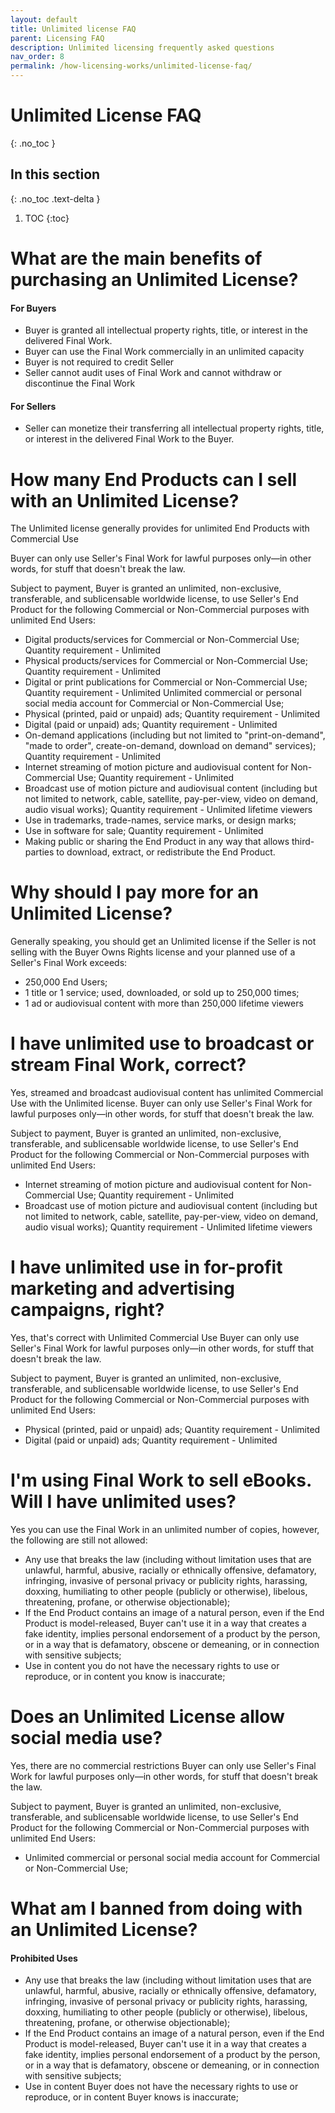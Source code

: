 ```yaml
---
layout: default
title: Unlimited license FAQ
parent: Licensing FAQ
description: Unlimited licensing frequently asked questions
nav_order: 8
permalink: /how-licensing-works/unlimited-license-faq/
---
```


# Unlimited License FAQ
{: .no_toc }

## In this section
{: .no_toc .text-delta }

1. TOC
{:toc}

# What are the main benefits of purchasing an Unlimited License?

#### For Buyers

* Buyer is granted all intellectual property rights, title, or interest in the delivered Final Work.
* Buyer can use the Final Work commercially in an unlimited capacity
* Buyer is not required to credit Seller
* Seller cannot audit uses of Final Work and cannot withdraw or discontinue the Final Work

#### For Sellers

* Seller can monetize their transferring all intellectual property rights, title, or interest in the delivered Final Work to the Buyer.

# How many End Products can I sell with an Unlimited License?

The Unlimited license generally provides for unlimited End Products with Commercial Use

Buyer can only use Seller's Final Work for lawful purposes only—in other words, for stuff that doesn't break the law.

Subject to payment, Buyer is granted an unlimited, non-exclusive, transferable, and sublicensable worldwide license, to use Seller's End Product for the following Commercial or Non-Commercial purposes with unlimited End Users:

* Digital products/services for Commercial or Non-Commercial Use; Quantity requirement - Unlimited
* Physical products/services for Commercial or Non-Commercial Use; Quantity requirement - Unlimited
* Digital or print publications for Commercial or Non-Commercial Use; Quantity requirement - Unlimited
Unlimited commercial or personal social media account for Commercial or Non-Commercial Use;
* Physical (printed, paid or unpaid) ads; Quantity requirement - Unlimited
* Digital (paid or unpaid) ads; Quantity requirement - Unlimited
* On-demand applications (including but not limited to "print-on-demand", "made to order", create-on-demand, download on demand" services); Quantity requirement - Unlimited
* Internet streaming of motion picture and audiovisual content for Non-Commercial Use; Quantity requirement - Unlimited
* Broadcast use of motion picture and audiovisual content (including but not limited to network, cable, satellite, pay-per-view, video on demand, audio visual works); Quantity requirement - Unlimited lifetime viewers
* Use in trademarks, trade-names, service marks, or design marks;
* Use in software for sale; Quantity requirement - Unlimited
* Making public or sharing the End Product in any way that allows third-parties to download, extract, or redistribute the End Product.

# Why should I pay more for an Unlimited License?

Generally speaking, you should get an Unlimited license if the Seller is not selling with the Buyer Owns Rights license and your planned use of a Seller's Final Work exceeds:

* 250,000 End Users;
* 1 title or 1 service; used, downloaded, or sold up to 250,000 times;
* 1 ad or audiovisual content with more than 250,000 lifetime viewers

# I have unlimited use to broadcast or stream Final Work, correct?

Yes, streamed and broadcast audiovisual content has unlimited Commercial Use with the Unlimited license.
Buyer can only use Seller's Final Work for lawful purposes only—in other words, for stuff that doesn't break the law.

Subject to payment, Buyer is granted an unlimited, non-exclusive, transferable, and sublicensable worldwide license, to use Seller's End Product for the following Commercial or Non-Commercial purposes with unlimited End Users:

* Internet streaming of motion picture and audiovisual content for Non-Commercial Use; Quantity requirement - Unlimited
* Broadcast use of motion picture and audiovisual content (including but not limited to network, cable, satellite, pay-per-view, video on demand, audio visual works); Quantity requirement - Unlimited lifetime viewers

# I have unlimited use in for-profit marketing and advertising campaigns, right?

Yes, that's correct with Unlimited Commercial Use
Buyer can only use Seller's Final Work for lawful purposes only—in other words, for stuff that doesn't break the law.

Subject to payment, Buyer is granted an unlimited, non-exclusive, transferable, and sublicensable worldwide license, to use Seller's End Product for the following Commercial or Non-Commercial purposes with unlimited End Users:

* Physical (printed, paid or unpaid) ads; Quantity requirement - Unlimited
* Digital (paid or unpaid) ads; Quantity requirement - Unlimited

# I'm using Final Work to sell eBooks. Will I have unlimited uses?

Yes you can use the Final Work in an unlimited number of copies, however, the following are still not allowed:

* Any use that breaks the law (including without limitation uses that are unlawful, harmful, abusive, racially or ethnically offensive, defamatory, infringing, invasive of personal privacy or publicity rights, harassing, doxxing, humiliating to other people (publicly or otherwise), libelous, threatening, profane, or otherwise objectionable);
* If the End Product contains an image of a natural person, even if the End Product is model-released, Buyer can't use it in a way that creates a fake identity, implies personal endorsement of a product by the person, or in a way that is defamatory, obscene or demeaning, or in connection with sensitive subjects;
* Use in content you do not have the necessary rights to use or reproduce, or in content you know is inaccurate;

# Does an Unlimited License allow social media use?

Yes, there are no commercial restrictions
Buyer can only use Seller's Final Work for lawful purposes only—in other words, for stuff that doesn't break the law.

Subject to payment, Buyer is granted an unlimited, non-exclusive, transferable, and sublicensable worldwide license, to use Seller's End Product for the following Commercial or Non-Commercial purposes with unlimited End Users:

* Unlimited commercial or personal social media account for Commercial or Non-Commercial Use;

# What am I banned from doing with an Unlimited License?

#### Prohibited Uses

* Any use that breaks the law (including without limitation uses that are unlawful, harmful, abusive, racially or ethnically offensive, defamatory, infringing, invasive of personal privacy or publicity rights, harassing, doxxing, humiliating to other people (publicly or otherwise), libelous, threatening, profane, or otherwise objectionable);
* If the End Product contains an image of a natural person, even if the End Product is model-released, Buyer can't use it in a way that creates a fake identity, implies personal endorsement of a product by the person, or in a way that is defamatory, obscene or demeaning, or in connection with sensitive subjects;
* Use in content Buyer does not have the necessary rights to use or reproduce, or in content Buyer knows is inaccurate;